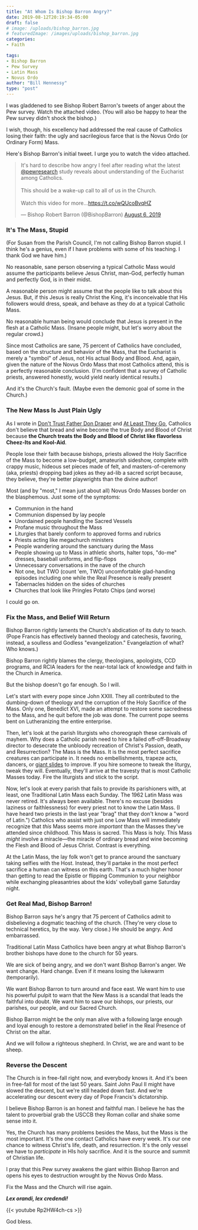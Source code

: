 ```yaml
---
title: "At Whom Is Bishop Barron Angry?"
date: 2019-08-12T20:19:34-05:00
draft: false
# image: /uploads/bishop_barron.jpg
# featuredImage: /images/uploads/bishop_barron.jpg
categories:
- Faith

tags:
- Bishop Barron
- Pew Survey
- Latin Mass
- Novus Ordo
author: "Bill Hennessy"
type: "post"
---
```


I was gladdened to see Bishop Robert Barron's tweets of anger about the Pew survey. Watch the attached video. (You will also be happy to hear the Pew survey didn't shock the bishop.)

I wish, though, his excellency had addressed the real cause of Catholics losing their faith: the ugly and sacrilegious farce that is the Novus Ordo (or Ordinary Form) Mass. 

Here's Bishop Barron's initial tweet. I urge you to watch the video attached. 

<blockquote class="twitter-tweet"><p lang="en" dir="ltr">It&#39;s hard to describe how angry I feel after reading what the latest <a href="https://twitter.com/pewresearch?ref_src=twsrc%5Etfw">@pewresearch</a> study reveals about understanding of the Eucharist among Catholics.<br><br>This should be a wake-up call to all of us in the Church.<br><br>Watch this video for more...<a href="https://t.co/wQUcoBvqHZ">https://t.co/wQUcoBvqHZ</a></p>&mdash; Bishop Robert Barron (@BishopBarron) <a href="https://twitter.com/BishopBarron/status/1158854745316057090?ref_src=twsrc%5Etfw">August 6, 2019</a></blockquote> <script async src="https://platform.twitter.com/widgets.js" charset="utf-8"></script>

### It's The Mass, Stupid

(For Susan from the Parish Council, I'm not calling Bishop Barron stupid. I think he's a genius, even if I have problems with some of his teaching. I thank God we have him.)

No reasonable, sane person observing a typical Catholic Mass would assume the participants believe Jesus Christ, man-God, perfectly human and perfectly God, is in their midst. 

A reasonable person might assume that the people like to talk about this Jesus. But, if this Jesus is really Christ the King, it's inconceivable that His followers would dress, speak, and behave as they do at a typical Catholic Mass. 

No reasonable human being would conclude that Jesus is present in the flesh at a Catholic Mass. (Insane people might, but let's worry about the regular crowd.)

Since most Catholics are sane, 75 percent of Catholics have concluded, based on the structure and behavior of the Mass, that the Eucharist is merely a "symbol" of Jesus, not His actual Body and Blood. And, again, given the nature of the Novus Ordo Mass that most Catholics attend, this is a perfectly reasonable conclusion. (I'm confident that a survey of Catholic priests, answered honestly, would yield nearly identical results.)

And it's the Church's fault. (Maybe even the demonic goal of some in the Church.)

### The New Mass Is Just Plain Ugly

As I wrote in [Don't Trust Father Don Draper](https://www.hennessysview.com/posts/2019/most-catholics-arent-catholic/) and [At Least They Go](https://www.hennessysview.com/posts/2019/at-least-they-go/), Catholics don't believe that bread and wine become the true Body and Blood of Christ because **the Church treats the Body and Blood of Christ like flavorless Cheez-Its and Kool-Aid**. 

People lose their faith because bishops, priests allowed the Holy Sacrifice of the Mass to become a low-budget, amateurish sideshow, complete with crappy music, hideous set pieces made of felt, and masters-of-ceremony (aka, priests) dropping bad jokes as they ad-lib a sacred script because, they believe, they're better playwrights than the divine author!

Most (and by "most," I mean just about all) Novus Ordo Masses border on the blasphemous. Just some of the symptoms:

- Communion in the hand
- Communion dispensed by lay people
- Unordained people handling the Sacred Vessels
- Profane music throughout the Mass
- Liturgies that barely conform to approved forms and rubrics
- Priests acting like megachurch ministers
- People wandering around the sanctuary during the Mass
- People showing up to Mass in athletic shorts, halter tops, "do-me" dresses, baseball uniforms, and flip-flops
- Unnecessary conversations in the nave of the church
- Not one, but TWO (count 'em, TWO) uncomfortable glad-handing episodes including one while the Real Presence is really present
- Tabernacles hidden on the sides of churches
- Churches that look like Pringles Potato Chips (and worse)

I could go on. 

### Fix the Mass, and Belief Will Return

Bishop Barron rightly laments the Church's abdication of its duty to teach. (Pope Francis has effectively banned theology and catechesis, favoring, instead, a soulless and Godless "evangelization." Evangelaztion of what? Who knows.) 

Bishop Barron rightly blames the clergy, theologians, apologists, CCD programs, and RCIA leaders for the near-total lack of knowledge and faith in the Church in America.

But the bishop doesn't go far enough. So I will. 

Let's start with every pope since John XXIII. They all contributed to the dumbing-down of theology and the corruption of the Holy Sacrifice of the Mass. Only one, Benedict XVI, made an attempt to restore some sacredness to the Mass, and he quit before the job was done. The current pope seems bent on Lutheranizing the entire enterprise.

Then, let's look at the parish liturgists who choreograph these carnivals of mayhem. Why does a Catholic parish need to hire a failed off-off-Broadway director to desecrate the unbloody recreation of Christ's Passion, death, and Resurrection? The Mass is the Mass. It is the most perfect sacrifice creatures can participate in. It needs no embellishments, trapeze acts, dancers, or [giant slides](https://kfor.com/2019/08/09/cathedral-installs-giant-slide-but-insists-its-not-a-gimmick/) to improve. If you hire someone to tweak the liturgy, tweak they will. Eventually, they'll arrive at the travesty that is most Catholic Masses today. Fire the liturgists and stick to the script.

Now, let's look at every parish that fails to provide its parishioners with, at least, one Traditional Latin Mass each Sunday. The 1962 Latin Mass was never retired. It's always been available. There's no excuse (besides laziness or faithlessness) for every priest not to know the Latin Mass. (I have heard two priests in the last year "brag" that they don't know a "word of Latin.") Catholics who assist with just one Low Mass will immediately recognize that *this* Mass seems more *important* than the Masses they've attended since childhood. This Mass is sacred. This Mass is holy. This Mass *might* involve a miracle—the miracle of ordinary bread and wine becoming the Flesh and Blood of Jesus Christ. Contrast is everything. 

At the Latin Mass, the lay folk won't get to prance around the sanctuary taking selfies with the Host. Instead, they'll partake in the most perfect sacrifice a human can witness on this earth.  That's a much higher honor than getting to read the Epistle or flipping Communion to your neighbor while exchanging pleasantries about the kids' volleyball game Saturday night. 

### Get Real Mad, Bishop Barron!

Bishop Barron says he's angry that 75 percent of Catholics admit to disbelieving a dogmatic teaching of the church. (They're very close to technical heretics, by the way. Very close.) He should be angry. And embarrassed. 

Traditional Latin Mass Catholics have been angry at what Bishop Barron's brother bishops have done to the church for 50 years. 

We are sick of being angry, and we don't want Bishop Barron's anger. We want change. Hard change. Even if it means losing the lukewarm (temporarily). 

We want Bishop Barron to turn around and face east. We want him to use his powerful pulpit to warn that the New Mass is a scandal that leads the faithful into doubt. We want him to save our bishops, our priests, our parishes, our people, and our Sacred Church. 

Bishop Barron might be the only man alive with a following large enough and loyal enough to restore a demonstrated belief in the Real Presence of Christ on the altar. 

And we will follow a righteous shepherd. In Christ, we are and want to be sheep.

### Reverse the Descent

The Church is in free-fall right now, and everybody knows it. And it's been in free-fall for most of the last 50 years. Saint John Paul II might have slowed the descent, but we're still headed down fast. And we're accelerating our descent every day of Pope Francis's dictatorship. 

I believe Bishop Barron is an honest and faithful man. I believe he has the talent to proverbial grab the USCCB they Roman collar and shake some sense into it. 

Yes, the Church has many problems besides the Mass, but the Mass is the most important. It's the one contact Catholics have every week. It's our one chance to witness Christ's life, death, and resurrection. It's the only vessel we have to *participate* in HIs holy sacrifice. And it is the source and summit of Christian life. 

I pray that this Pew survey awakens the giant within Bishop Barron and opens his eyes to destruction wrought by the Novus Ordo Mass.

Fix the Mass and the Church will rise again. 

**_Lex orandi, lex credendi!_**

{{< youtube Rp2HW4ch-cs >}}

God bless.  